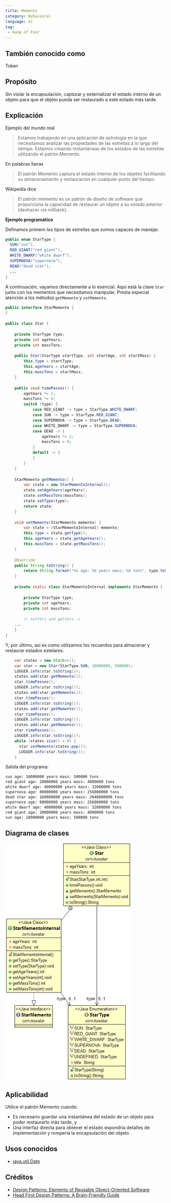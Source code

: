 ```yaml
---
title: Memento
category: Behavioral
language: es
tag:
 - Gang of Four
---
```


## También conocido como

Token

## Propósito

Sin violar la encapsulación, capturar y externalizar el estado interno de un objeto para que el objeto pueda ser restaurado a este estado más tarde.

## Explicación

Ejemplo del mundo real

> Estamos trabajando en una aplicación de astrología en la que necesitamos analizar las propiedades de las estrellas a lo largo del tiempo. Estamos creando instantáneas de los estados de las estrellas utilizando el patrón Memento.

En palabras llanas

> El patrón Memento captura el estado interno de los objetos facilitando su almacenamiento y restauración en cualquier punto del tiempo.

Wikipedia dice

> El patrón memento es un patrón de diseño de software que proporciona la capacidad de restaurar un objeto a su estado anterior (deshacer vía rollback).

**Ejemplo programático**

Definamos primero los tipos de estrellas que somos capaces de manejar.

```java
public enum StarType {
  SUN("sun"),
  RED_GIANT("red giant"),
  WHITE_DWARF("white dwarf"),
  SUPERNOVA("supernova"),
  DEAD("dead star");
  ...
}
```

A continuación, vayamos directamente a lo esencial. Aquí está la clase `Star` junto con los mementos que necesitamos manipular. Presta especial atención a los métodos `getMemento` y `setMemento`.

```java
public interface StarMemento {
}

public class Star {

    private StarType type;
    private int ageYears;
    private int massTons;

    public Star(StarType startType, int startAge, int startMass) {
        this.type = startType;
        this.ageYears = startAge;
        this.massTons = startMass;
    }

    public void timePasses() {
        ageYears *= 2;
        massTons *= 8;
        switch (type) {
            case RED_GIANT -> type = StarType.WHITE_DWARF;
            case SUN -> type = StarType.RED_GIANT;
            case SUPERNOVA -> type = StarType.DEAD;
            case WHITE_DWARF -> type = StarType.SUPERNOVA;
            case DEAD -> {
                ageYears *= 2;
                massTons = 0;
            }
            default -> {
            }
        }
    }

    StarMemento getMemento() {
        var state = new StarMementoInternal();
        state.setAgeYears(ageYears);
        state.setMassTons(massTons);
        state.setType(type);
        return state;
    }

    void setMemento(StarMemento memento) {
        var state = (StarMementoInternal) memento;
        this.type = state.getType();
        this.ageYears = state.getAgeYears();
        this.massTons = state.getMassTons();
    }

    @Override
    public String toString() {
        return String.format("%s age: %d years mass: %d tons", type.toString(), ageYears, massTons);
    }

    private static class StarMementoInternal implements StarMemento {

        private StarType type;
        private int ageYears;
        private int massTons;

        // setters and getters ->
    ...
    }
}
```

Y, por último, así es como utilizamos los recuerdos para almacenar y restaurar estados estelares.

```java
    var states = new Stack<>();
    var star = new Star(StarType.SUN, 10000000, 500000);
    LOGGER.info(star.toString());
    states.add(star.getMemento());
    star.timePasses();
    LOGGER.info(star.toString());
    states.add(star.getMemento());
    star.timePasses();
    LOGGER.info(star.toString());
    states.add(star.getMemento());
    star.timePasses();
    LOGGER.info(star.toString());
    states.add(star.getMemento());
    star.timePasses();
    LOGGER.info(star.toString());
    while (states.size() > 0) {
      star.setMemento(states.pop());
      LOGGER.info(star.toString());
    }
```

Salida del programa:

```
sun age: 10000000 years mass: 500000 tons
red giant age: 20000000 years mass: 4000000 tons
white dwarf age: 40000000 years mass: 32000000 tons
supernova age: 80000000 years mass: 256000000 tons
dead star age: 160000000 years mass: 2048000000 tons
supernova age: 80000000 years mass: 256000000 tons
white dwarf age: 40000000 years mass: 32000000 tons
red giant age: 20000000 years mass: 4000000 tons
sun age: 10000000 years mass: 500000 tons
```

## Diagrama de clases

![alt text](./etc/memento.png "Memento")

## Aplicabilidad

Utilice el patrón Memento cuando:

* Es necesario guardar una instantánea del estado de un objeto para poder restaurarlo más tarde, y
* Una interfaz directa para obtener el estado expondría detalles de implementación y rompería la encapsulación del objeto.

## Usos conocidos

* [java.util.Date](http://docs.oracle.com/javase/8/docs/api/java/util/Date.html)

## Créditos

* [Design Patterns: Elements of Reusable Object-Oriented Software](https://www.amazon.com/gp/product/0201633612/ref=as_li_tl?ie=UTF8&camp=1789&creative=9325&creativeASIN=0201633612&linkCode=as2&tag=javadesignpat-20&linkId=675d49790ce11db99d90bde47f1aeb59)
* [Head First Design Patterns: A Brain-Friendly Guide](https://www.amazon.com/gp/product/0596007124/ref=as_li_tl?ie=UTF8&camp=1789&creative=9325&creativeASIN=0596007124&linkCode=as2&tag=javadesignpat-20&linkId=6b8b6eea86021af6c8e3cd3fc382cb5b)
